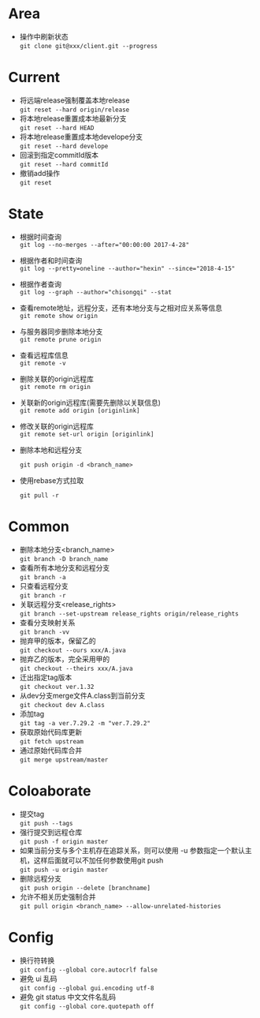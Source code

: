# Area

- 操作中刷新状态  
`git clone git@xxx/client.git --progress`

# Current

- 将远端release强制覆盖本地release  
`git reset --hard origin/release`
-  将本地release重置成本地最新分支  
`git reset --hard HEAD`
- 将本地release重置成本地develope分支  
`git reset --hard develope`
- 回滚到指定commitId版本  
`git reset --hard commitId`
- 撤销add操作  
`git reset`

# State

- 根据时间查询  
  `git log --no-merges --after="00:00:00 2017-4-28"`

- 根据作者和时间查询  
  `git log --pretty=oneline --author="hexin" --since="2018-4-15"`

- 根据作者查询  
  `git log --graph --author="chisongqi" --stat`

- 查看remote地址，远程分支，还有本地分支与之相对应关系等信息  
  `git remote show origin`

- 与服务器同步删除本地分支  
  `git remote prune origin`

- 查看远程库信息  
  `git remote -v`

- 删除关联的origin远程库  
  `git remote rm origin`

- 关联新的origin远程库(需要先删除以关联信息)  
  `git remote add origin [originlink]`

- 修改关联的origin远程库  
  `git remote set-url origin [originlink]`

- 删除本地和远程分支

  `git push origin -d <branch_name>`

- 使用rebase方式拉取

  `git pull -r`

# Common

- 删除本地分支<branch_name>  
`git branch -D branch_name`
- 查看所有本地分支和远程分支  
`git branch -a`
- 只查看远程分支  
`git branch -r`
- 关联远程分支<release_rights>  
`git branch --set-upstream release_rights origin/release_rights`
- 查看分支映射关系  
`git branch -vv`
- 抛弃甲的版本，保留乙的  
`git checkout --ours xxx/A.java`
- 抛弃乙的版本，完全采用甲的  
`git checkout --theirs xxx/A.java`
- 迁出指定tag版本  
`git checkout ver.1.32`
- 从dev分支merge文件A.class到当前分支  
`git checkout dev A.class`
- 添加tag  
`git tag -a ver.7.29.2 -m "ver.7.29.2"`
- 获取原始代码库更新  
`git fetch upstream`
- 通过原始代码库合并  
`git merge upstream/master`

# Coloaborate

- 提交tag  
`git push --tags`
- 强行提交到远程仓库  
`git push -f origin master`
- 如果当前分支与多个主机存在追踪关系，则可以使用 -u 参数指定一个默认主机，这样后面就可以不加任何参数使用git push  
`git push -u origin master`
- 删除远程分支  
`git push origin --delete [branchname]`
- 允许不相关历史强制合并  
`git pull origin <branch_name> --allow-unrelated-histories`

# Config

- 换行符转换  
`git config --global core.autocrlf false`
- 避免 ui 乱码  
`git config --global gui.encoding utf-8`
- 避免 git status 中文文件名乱码  
`git config --global core.quotepath off`


